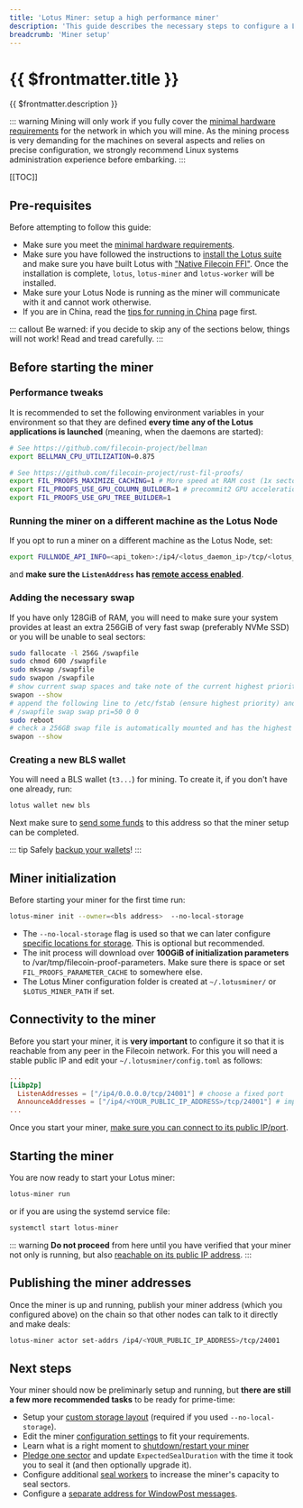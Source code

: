 ```yaml
---
title: 'Lotus Miner: setup a high performance miner'
description: 'This guide describes the necessary steps to configure a Lotus miner for production.'
breadcrumb: 'Miner setup'
---
```


# {{ $frontmatter.title }}

{{ $frontmatter.description }}

::: warning
Mining will only work if you fully cover the [minimal hardware requirements](../hardware-requirements.md) for the network in which you will mine. As the mining process is very demanding for the machines on several aspects and relies on precise configuration, we strongly recommend Linux systems administration experience before embarking.
:::

[[TOC]]

## Pre-requisites

Before attempting to follow this guide:

- Make sure you meet the [minimal hardware requirements](../hardware-requirements.md).
- Make sure you have followed the instructions to [install the Lotus suite](../../store/lotus/installation.md) and make sure you have built Lotus with ["Native Filecoin FFI"](../../store/lotus/installation.md#native-filecoin-ffi). Once the installation is complete, `lotus`, `lotus-miner` and `lotus-worker` will be installed.
- Make sure your Lotus Node is running as the miner will communicate with it and cannot work otherwise.
- If you are in China, read the [tips for running in China](tips-running-in-china.md) page first.

::: callout
Be warned: if you decide to skip any of the sections below, things will not work! Read and tread carefully.
:::

## Before starting the miner

### Performance tweaks

It is recommended to set the following environment variables in your environment so that they are defined **every time any of the Lotus applications is launched** (meaning, when the daemons are started):

```sh
# See https://github.com/filecoin-project/bellman
export BELLMAN_CPU_UTILIZATION=0.875

# See https://github.com/filecoin-project/rust-fil-proofs/
export FIL_PROOFS_MAXIMIZE_CACHING=1 # More speed at RAM cost (1x sector-size of RAM - 32 GB).
export FIL_PROOFS_USE_GPU_COLUMN_BUILDER=1 # precommit2 GPU acceleration
export FIL_PROOFS_USE_GPU_TREE_BUILDER=1
```

### Running the miner on a different machine as the Lotus Node

If you opt to run a miner on a different machine as the Lotus Node, set:

```sh
export FULLNODE_API_INFO=<api_token>:/ip4/<lotus_daemon_ip>/tcp/<lotus_daemon_port>/http
```

and **make sure the `ListenAddress` has [remote access enabled](../../build/lotus/enable-remote-api-access.md)**.

### Adding the necessary swap

If you have only 128GiB of RAM, you will need to make sure your system provides at least an extra 256GiB of very fast swap (preferably NVMe SSD) or you will be unable to seal sectors:

```sh
sudo fallocate -l 256G /swapfile
sudo chmod 600 /swapfile
sudo mkswap /swapfile
sudo swapon /swapfile
# show current swap spaces and take note of the current highest priority
swapon --show
# append the following line to /etc/fstab (ensure highest priority) and then reboot
# /swapfile swap swap pri=50 0 0
sudo reboot
# check a 256GB swap file is automatically mounted and has the highest priority
swapon --show
```

### Creating a new BLS wallet

You will need a BLS wallet (`t3...`) for mining. To create it, if you don't have one already, run:

```sh
lotus wallet new bls
```

Next make sure to [send some funds](../../store/lotus/send-and-receive-fil.md) to this address so that the miner setup can be completed.

::: tip
Safely [backup your wallets](../../store/lotus/send-and-receive-fil.md#exporting-and-importing-a-wallet)!
:::

## Miner initialization

Before starting your miner for the first time run:

```sh
lotus-miner init --owner=<bls address>  --no-local-storage
```

- The `--no-local-storage` flag is used so that we can later configure [specific locations for storage](custom-storage-layout.md). This is optional but recommended.
- The init process will download over **100GiB of initialization parameters** to /var/tmp/filecoin-proof-parameters. Make sure there is space or set `FIL_PROOFS_PARAMETER_CACHE` to somewhere else.
- The Lotus Miner configuration folder is created at `~/.lotusminer/` or `$LOTUS_MINER_PATH` if set.

## Connectivity to the miner

Before you start your miner, it is **very important** to configure it so that it is reachable from any peer in the Filecoin network. For this you will need a stable public IP and edit your `~/.lotusminer/config.toml` as follows:

```toml
...
[Libp2p]
  ListenAddresses = ["/ip4/0.0.0.0/tcp/24001"] # choose a fixed port
  AnnounceAddresses = ["/ip4/<YOUR_PUBLIC_IP_ADDRESS>/tcp/24001"] # important!
...
```

Once you start your miner, [make sure you can connect to its public IP/port](miner-connectivity.md).

## Starting the miner

You are now ready to start your Lotus miner:

```sh
lotus-miner run
```

or if you are using the systemd service file:

```sh
systemctl start lotus-miner
```

::: warning
**Do not proceed** from here until you have verified that your miner not only is running, but also [reachable on its public IP address](miner-connectivity.md).
:::

## Publishing the miner addresses

Once the miner is up and running, publish your miner address (which you configured above) on the chain so that other nodes can talk to it directly and make deals:

```sh
lotus-miner actor set-addrs /ip4/<YOUR_PUBLIC_IP_ADDRESS>/tcp/24001
```

## Next steps

Your miner should now be preliminarly setup and running, but **there are still a few more recommended tasks** to be ready for prime-time:

- Setup your [custom storage layout](custom-storage-layout.md) (required if you used `--no-local-storage`).
- Edit the miner [configuration settings](miner-configuration.md) to fit your requirements.
- Learn what is a right moment to [shutdown/restart your miner](daemon-lifecycle.md)
- [Pledge one sector](sector-pledging.md) and update `ExpectedSealDuration` with the time it took you to seal it (and then optionally upgrade it).
- Configure additional [seal workers](seal-workers.md) to increase the miner's capacity to seal sectors.
- Configure a [separate address for WindowPost messages](separate-address-window-post.md).
